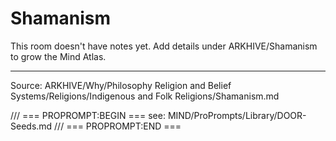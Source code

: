 # Shamanism

This room doesn't have notes yet. Add details under ARKHIVE/Shamanism to grow the Mind Atlas.

---
Source: ARKHIVE/Why/Philosophy Religion and Belief Systems/Religions/Indigenous and Folk Religions/Shamanism.md

/// === PROPROMPT:BEGIN ===
see: MIND/ProPrompts/Library/DOOR-Seeds.md
/// === PROPROMPT:END ===

